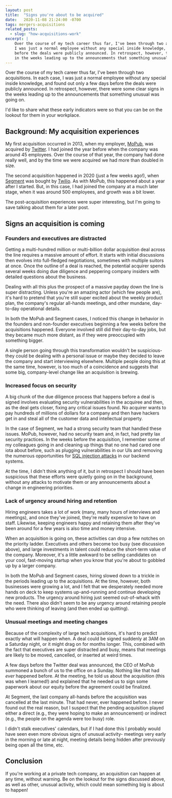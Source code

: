 ```yaml
---
layout: post
title:  "Signs you're about to be acquired"
date:   2020-11-08 21:24:00 -0700
tags: mergers-acquisitions
related_posts:
  - slug: "how-acquisitions-work"
excerpt: |
    Over the course of my tech career thus far, I've been through two acquisitions. In each case,
    I was just a normal employee without any special inside knowledge, and found out only a few days
    before the deals were publicly announced. In retrospect, however, there were some clear signs
    in the weeks leading up to the announcements that something unusual was going on.
---
```


Over the course of my tech career thus far, I've been through two acquisitions. In each case,
I was just a normal employee without any special inside knowledge, and found out only a few days
before the deals were publicly announced. In retrospect, however, there were some clear signs
in the weeks leading up to the announcements that something unusual was going on.

I'd like to share what these early indicators were so that you can be on the lookout for them
in your workplace.

## Background: My acquisition experiences

My first acquisition occurred in 2013, when my employer, [MoPub](https://mopub.com/), was acquired
by [Twitter](https://twitter.com). I had joined the year before when the company was around 45
employees. Over the course of that year, the company had done really well, and by the time we were
acquired we had more than doubled in size.

The second acquisition happened in 2020 (just a few weeks ago!), when
[Segment](https://segment.com/) was bought by [Twilio](https://twilio.com). As with MoPub,
this happened about a year after I started. But, in this case, I had joined the company at
a much later stage, when it was around 500 employees, and growth was a bit lower.

The post-acquisition experiences were super interesting, but I'm going to save talking
about them for a later post.

## Signs an acquisition is coming

### Founders and executives are distracted

Getting a multi-hundred million or multi-billion dollar acquisition deal across the line requires
a massive amount of effort. It starts with initial discussions then evolves into full-fledged
negotiations, sometimes with multiple suitors at once. Once the outline of a deal is reached, the
potential acquirer spends several weeks doing due diligence and peppering company insiders
with detailed questions about the business.

Dealing with all this plus the prospect of a massive payday down the line is super
distracting. Unless you're an amazing actor (which few people are), it's hard to pretend that
you're still super excited about the weekly product plan, the company's regular all-hands meetings,
and other mundane, day-to-day operational details.

In both the MoPub and Segment cases, I noticed this change in behavior in the founders and
non-founder executives beginning a few weeks before the acquisitions happened. Everyone involved
still did their day-to-day jobs, but they became much more distant, as if they were
preoccupied with something bigger.

A single person going through this transformation wouldn't be suspicious- they could be dealing
with a personal issue or maybe they decided to leave the company and start interviewing elsewhere.
Multiple people doing this at the same time, however, is too much of a coincidence and suggests
that some big, company-level change like an acquisition is brewing.

### Increased focus on security

A big chunk of the due diligence process that happens before a deal is signed involves evaluating
security vulnerabilities in the acquiree and then, as the deal gets closer, fixing any critical
issues found. No acquirer wants to pay hundreds of millions of dollars for a company and then have
hackers get in and steal all of the customer data and intellectual property.

In the case of Segment, we had a strong security team that handled these issues. MoPub, however,
had no security team and, in fact, had pretty lax security practices. In the weeks before the
acquisition, I remember some of my colleagues going in and cleaning up things that no one had cared
one iota about before, such as plugging vulnerabilities in our UIs and removing
the numerous opportunities for [SQL injection attacks](https://en.wikipedia.org/wiki/SQL_injection)
in our backend systems.

At the time, I didn't think anything of it, but in retrospect I should have been suspicious
that these efforts were quietly going on in the background, without any attacks to motivate them
or any announcements about a change in engineering priorities.

### Lack of urgency around hiring and retention

Hiring engineers takes a lot of work (many, many hours of interviews and meetings), and once
they've joined, they're really expensive to have on staff. Likewise, keeping engineers happy
and retaining them after they've been around for a few years is also time and money intensive.

When an acquisition is going on, these activities can drop a few notches on the priority ladder. Executives and others become too busy (see discussion above), and large investments in talent
could reduce the short-term value of the company. Moreover, it's a little awkward to be selling
candidates on your cool, fast-moving startup when you know that you're about to gobbled up by
a larger company.

In both the MoPub and Segment cases, hiring slowed down to a trickle in the periods leading up
to the acquisitions. At the time, however, both businesses were growing a lot, and I felt that
we desperately needed more hands on deck to keep systems up-and-running and continue developing
new products. The urgency around hiring just seemed out-of-whack with the need. There also didn't
seem to be any urgency around retaining people who were thinking of leaving (and then ended
up quitting).

### Unusual meetings and meeting changes

Because of the complexity of large tech acquisitions, it's hard to predict exactly what will
happen when. A deal could be signed suddenly at 3AM on a Saturday night, or it might drag on
for months longer. This, combined with the fact that executives are super distracted and busy,
means that meetings are likely to be moved, cancelled, or inserted at weird times.

A few days before the Twitter deal was announced, the CEO of MoPub summoned a bunch of us to
the office on a Sunday. Nothing like that had *ever* happened before. At the meeting, he told us
about the acquisition (this was when I learned!) and explained that he needed us to sign some
paperwork about our equity before the agreement could be finalized.

At Segment, the last company all-hands before the acquisition was cancelled at the last minute.
That had never, ever happened before. I never found out the real reason, but I suspect that
the pending acquisition played either a direct (e.g., they were hoping to make an announcement)
or indirect (e.g., the people on the agenda were too busy) role.

I didn't stalk executives' calendars, but if I had done this I probably would have seen even
more obvious signs of unusual activity- meetings very early in the morning or late at night,
meeting details being hidden after previously being open all the time, etc.

## Conclusion

If you're working at a private tech company, an acquisition can happen at any time, without
warning. Be on the lookout for the signs discussed above, as well as other, unusual activity,
which could mean something big is about to happen!